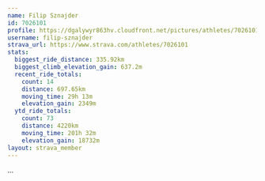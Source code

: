 ```yaml
---
name: Filip Sznajder
id: 7026101
profile: https://dgalywyr863hv.cloudfront.net/pictures/athletes/7026101/2123836/17/large.jpg
username: filip-sznajder
strava_url: https://www.strava.com/athletes/7026101
stats:
  biggest_ride_distance: 335.92km
  biggest_climb_elevation_gain: 637.2m
  recent_ride_totals:
    count: 14
    distance: 697.65km
    moving_time: 29h 13m
    elevation_gain: 2349m
  ytd_ride_totals:
    count: 73
    distance: 4220km
    moving_time: 201h 32m
    elevation_gain: 18732m
layout: strava_member
--- 
```

...
